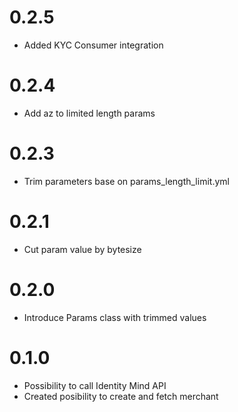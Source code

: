 # 0.2.5
- Added KYC Consumer integration

# 0.2.4
- Add az to limited length params

# 0.2.3
- Trim parameters base on params_length_limit.yml

# 0.2.1
- Cut param value by bytesize

# 0.2.0
- Introduce Params class with trimmed values

# 0.1.0
- Possibility to call Identity Mind API
- Created posibility to create and fetch merchant
